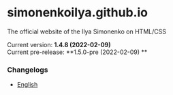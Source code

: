 # simonenkoilya.github.io
The official website of the Ilya Simonenko on HTML/CSS  

Current version: **1.4.8 (2022-02-09)**  
Current pre-release: **1.5.0-pre (2022-02-09) **  

### Changelogs
* [English](https://github.com/simonenkoilya/simonenkoilya.github.io/releases)
